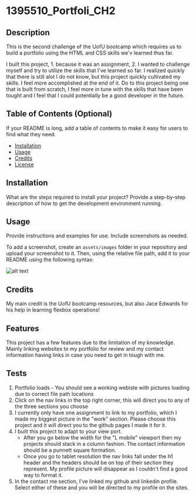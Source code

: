 # 1395510_Portfoli_CH2

## Description

This is the second challenge of the UofU bootcamp which requires us to build a portfolio using the HTML and CSS skills we'v learned thus far.

I built this project, 1. because it was an assignment, 2. I wanted to challenge myself and try to utilize the skills that I've learned so far. I realized quickly that there is still alot I do not know, but this project quickly cultivated my skills. I feel more accomplished at the end of it. Do to this project being one that is built from scratch, I feel more in tune with the skills that have been tought and I feel that I could potentially be a good developer in the future.

## Table of Contents (Optional)

If your README is long, add a table of contents to make it easy for users to find what they need.

- [Installation](#installation)
- [Usage](#usage)
- [Credits](#credits)
- [License](#license)

## Installation

What are the steps required to install your project? Provide a step-by-step description of how to get the development environment running.

## Usage

Provide instructions and examples for use. Include screenshots as needed.

To add a screenshot, create an `assets/images` folder in your repository and upload your screenshot to it. Then, using the relative file path, add it to your README using the following syntax:

![alt text](assets/images/screenshot.png)

## Credits

My main credit is the UofU bootcamp resources, but also Jace Edwards for his help in learning flexbox operations!


## Features

This project has a few features due to the limitation of my knowledge. Mainly linking websites to my portfolio for review and my contact information having links in case you need to get in tough with me.


## Tests

1. Portfolio loads - You should see a working webiste with pictures loading due to correct file path locations
2. Click on the nav links in the top right corner, this will direct you to any of the three sections you choose
3. I currently only have one assignment to link to my portfolio, which I made my biggest picture in the "work" section. Please choose this project and it will direct you to the github pages I made it for it.
4. I built this project to adapt to your view port. 
    - After you go below the width for the "L mobile" viewport then my projects should stack in a column fashion. The contact information should be a punnett square formation. 
    - Once you go to tablet resolution the nav links fall under the h1 header and the headers should be on top of their section they represent. My profile picture will disappear as I couldn't find a good way to format it.
5. In the contact me section, I've linked my github and linkedin profile. Select either of these and you will be directed to my profile on the sites. 
